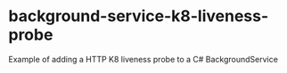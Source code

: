 # background-service-k8-liveness-probe
Example of adding a HTTP K8 liveness probe to a C# BackgroundService
